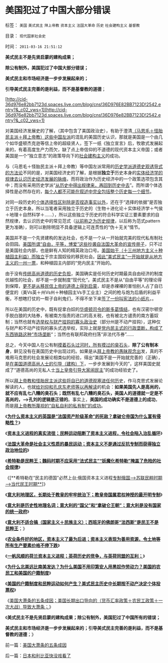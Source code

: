 # 美国犯过了中国大部分错误

标签： `美国` `美式民主` `拜上帝教` `资本主义` `法国大革命` `历史` `社会建构主义` `基督教` 

目录： `现代国家社会史`

时间： `2011-03-16 21:51:12`

**美式民主不是先贤启蒙的建构成果；**

**除公有制外，美国犯过了中国大部分错误；**

**美式民主和市场经济是一步步发展起来的；**

**引导美式民主完善的是利益，而不是基督教的道德**；

[http://cid-36d976e82bb7123d.spaces.live.com/blog/cns!36D976E82BB7123D!2542.entry?&_c02_vws=1](http://cid-36d976e82bb7123d.spaces.live.com/blog/cns!36D976e82BB7123D!2542.entry?&_c02_vws=1)

对美国经济发展史的了解，（其中包含了美国政治史），有助于澄清[（马恩毛＋怪胎民主派＋拜上帝教）这些中国左派](../../../2010/11/3/“政治改革”必须首先在法学中精确定义.md)的混乱的美国历史认识，那就是美国是一个由几个如华盛顿杰克逊等信上帝的超级贤人，签下一纸《独立宣言》后，牧歌式发展起来的，有着高度生产力而欠，缺了点上帝信仰的不道德的现代资本主义帝国；或者美国是一个“独立意志”的政策导向下的[社会建构主义](../../../2011/2/22/中国传统文化愚昧的社会建构主义.md)的成功。

与（马恩毛＋怪胎民主派＋拜上帝教）等中国左派常用的[历史学派道德史观诱导式的方法论](../../../2011/2/16/诱导行为的道德史和行为分析的历史科学.md)不同的是，对美国经济史的了解，是根据**独立于**历史本身的[实体经济学的规律去认识历史经济发展的脉络](../../../2010/11/25/抛开道德枷锁看历史，抛开信仰看历史.md)，而将政治作为历史经济中的一个政策选项包含其中；而没有采用历史学派“[从历史中得出规律来，再回到历史中去](../../../2010/11/1/为什么权威的历史不是科学？.md)”。而所谓个体选择性是必然存在的，[每个人都不可能在叙述中完全包括整个历史每一个细节](../../../2010/10/9/波普尔批判的选择性采证和马克思的创造性伪证.md)。

对同一段历史的[个体选择性区别除是否捏造事实以外](../../../2010/10/10/“创造性伪证”哲学诡辩艺术.md)，还在于“选择的依据”是否独立于历史本身。所以当笔者采用独立于历史的（生物＋进化论＋实体经济学＋气侯＋地理＋自然科学＋……），所以这些独立于历史的符合科学实证三要素要求的自然规律，去认识历史中的常见范式（[以前称之为历史规律](../../../2010/5/7/大历史观中的“历史规律”不是“传统的历史预言”.md)，以后称为范式pattern更为准确），则可以剔除明显不具备逻辑上可连贯性的“伪＋无关”情节。

美国并不是一个先贤建构的发达社会，也不是一个从一开始就完美的现代私有制社会田园。[美国所谓“自由，平等，博爱”这些抄袭自法国大革命的宣传册子](../../../2011/2/1/人道主义如何构筑君权神授？.md)，只不过是美国社会内部，也是鲜有人知的精英政治口号。[美国始于（十三州地方主义＋种植园主利益）而独立](../../../2011/2/24/外来扶植的民主还是美式民主吗.md)于宗主国奴役的移民社会。[因此“美式民主”一开始就是从地方主义的一州一票](../../../2011/2/23/知其然，所以然，何以然，以何然.md)，和种植园主内部的“党内民主”开始的。

由于没有[传统高尚道德的历史负担](../../../2011/2/21/中国与西方的经济水平只相差一百年.md)，美国确实是任何历史时期最具自由经济的制度优越性的社会，却不是一步就制度“现代化”。美式民主不是从“自由平等”的理论得到保障，[更不是从移民信上帝的道德上得到启蒙](../../../2010/5/6/基督教推迟了欧美人权解放私有制达一千年！.md)，却是赤裸裸的害怕别人占了自已便宜的（美Vs英＋州Vs州＋种植园主Vs手工业主）之间的枪与炮为后盾的利益平衡，不想瞎打仗的一帮子自利鬼们，不得不坐下来[签了一份叫宪法的小纸片](../../../2009/7/12/法律共同利益框架下的统一是真正稳定的统一.md)。。

所以在美国的历史中，既有捉拿白奴的[华盛顿司令的斯多葛情结](../../../2010/8/17/华盛顿理想是斯多葛美国;民主在古希腊并非最优政体.md)，也有汉密尔顿空手脱白狼的大陆券，有被南方指责的进口的高关税，也有被北方谴责的南方蓄奴制；当然也就有[选举权与财产挂钩的寡头政治史](../../../2010/8/17/民主未必进步;；“君权私有”是公有制的必然.md)（部分州是不动产挂钩），这种仅与财产和不动产挂钩的寡头式选举权，实际上就是[党内民主式的行政垄断，构成了东西铁路这种“市场垄断](../../../2009/9/13/反垄断法系是美国司法史的错误.md)“；当然也有联邦政府扫荡“非法代币券”……

总之，今天中国人在公有制[摸着石头过河时，所有摸过的臭石头](../../../2010/3/21/中国的民主要慢慢来！摸着石头过河是真理！.md)，**除了公有制本身**，鲜见没有在美国历史中出现过的。如果是从[拜上帝教的愚昧观念出](../../../2010/10/10/基督教与“拜上帝教”的根本区别.md)发，真的不难用马克思的社会发展论相类似的经验，得出“美国不是一开始就完善的（正确），是[在美国道德高尚人士的引导（建构）下](../../../2011/1/18/欲求无私大帝，将获一代老千.md)，一步步发展到今天的”，这样美国史就成了“道德高尚的无私人士[当上皇帝引导大家闹民主](http://cid-36d976e82bb7123d.spaces.live.com/blog/cns!36D976e82BB7123D!921.entry)”的成功经验史了。

所以[拜上帝教和怪胎民主派这些将自已的道德观塞进任何历](../../../2010/6/6/“历史唯物主义”道德史观讨论集.md)史，作马克思式发展论解读的人，也就[给刘仰和孔庆东老师等以再解读](../../../2009/7/10/三脚猫真理艺术.md)的机会：**如果美国先人是高尚的，就不应有乱七八糟的臭石头；既然有乱七八糟的臭石头，美国人的道德就一定是不高尚的，——>孔刘的逻辑是正错的**。事实上，**美国的成功确实不是道德上的成功**，而是[拜上帝教所蔑视的“自私自利的私有制”的成功](../../../2009/7/28/美国资产阶级实用主义反动哲学.md)。

《[**为什么资本主义的英国是“法国资产阶级革命”的死敌？拿破仑帝国为什么富有侵略性？**](../../../2011/3/11/为什么英国是法国大革命的死敌？.md)》

《[**资本主义进程的真实流徎；民粹运动阻断了资本主义进程，令社会陷入治乱循环**](../../../2011/3/11/被民粹运动阻断的资本主义进程.md)》

《[**法国大革命是社会主义性质的暴民运动；资本主义不是通过反抗专制而获得独立政治地位的**](../../../2011/3/12/法国大革命是社会主义民粹运动.md)》

《[**希特勒是民粹王；魏码时期不应采用“法式民主”“妖魔化希特勒”掩盖了危险的社会规律**](../../../2011/3/12/“妖魔化希特勒”掩盖了危险的社会规律.md)》

《[**希特勒在“民主的德国”必然上台;俄国资本主义进程[专制俄国——>苏联民粹时期——>当代民王时期**](../../../2011/3/12/希特勒在德国上台和俄国民主进程.md)]》

《[**意大利地理区，长期处于教皇的牢牢统治下；教皇帝国属君权神授的最开明专制**](../../../2011/3/13/文艺复兴在意大利仅仅复兴了文艺.md)》

《[**意大利是历史性地理名词；意大利的“国父”和“拿破仑王朝”；意大利是没有国家的统一政府**](../../../2011/3/13/意大利的国父的拿破仑王朝.md)》

《[**意大利不适合搞（国家主义＋民族主义）；西班牙的佛朗哥“法西斯”是民王不是民粹王**](../../../2011/3/13/意大利爱国主义和西班牙佛朗哥.md)；》

《[**农业条件好的地区，资本主义了最为后进；资本主义表现为善用资源，令土地等所有生产要素价格不停下跌**](../../../2011/3/15/土地和住房不保值导致圈地运动.md)》

《[**一帆风顺的荷兰资本主义进程；英荷历史的竞争，与英荷同盟的互利；**](../../../2011/3/15/一帆风顺的荷兰资本主义进程.md)》

《[**为什么北美远比南美发达？为什么美国不用印第安人用黑奴作劳动力？美国的农民工和美国的户籍制度**](../../../2011/3/15/美国的农民工和户籍制度和印第安人.md)》

《[**美国的户籍制度和民粹运动如何产生？美式民主历史中长期按不动产决定个体投票权**](../../../2011/3/16/美国的户籍制度和民粹运动.md)》

《[美国大萧条的五条成因；美国长期出口导向的（货币汇率政策＋农民工政策＋一次大战）导致大萧条；](../../../2011/3/16/美国大萧条的五条成因.md)》

《**美式民主不是先贤启蒙的建构成果；除公有制外，美国犯过了中国所有的错误；**

**美式民主和市场经济是一步步发展起来的；引导美式民主完善的是利益，而不是基督教的道德**；》



前一篇：[美国大萧条的五条成因](../../../2011/3/16/美国大萧条的五条成因.md)

后一篇：[日本和利比亚快没戏看了](../../../2011/3/17/日本和利比亚快没戏看了.md)